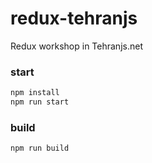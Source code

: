 # redux-tehranjs
Redux workshop in Tehranjs.net

### start
```sh
npm install
npm run start
```

### build
```sh
npm run build
```
